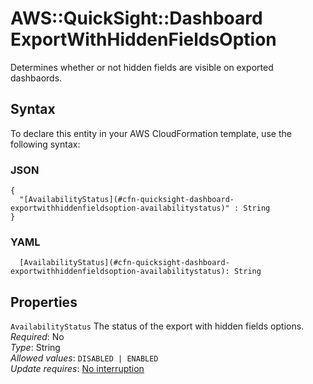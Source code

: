 # AWS::QuickSight::Dashboard ExportWithHiddenFieldsOption<a name="aws-properties-quicksight-dashboard-exportwithhiddenfieldsoption"></a>

Determines whether or not hidden fields are visible on exported dashbaords\.

## Syntax<a name="aws-properties-quicksight-dashboard-exportwithhiddenfieldsoption-syntax"></a>

To declare this entity in your AWS CloudFormation template, use the following syntax:

### JSON<a name="aws-properties-quicksight-dashboard-exportwithhiddenfieldsoption-syntax.json"></a>

```
{
  "[AvailabilityStatus](#cfn-quicksight-dashboard-exportwithhiddenfieldsoption-availabilitystatus)" : String
}
```

### YAML<a name="aws-properties-quicksight-dashboard-exportwithhiddenfieldsoption-syntax.yaml"></a>

```
  [AvailabilityStatus](#cfn-quicksight-dashboard-exportwithhiddenfieldsoption-availabilitystatus): String
```

## Properties<a name="aws-properties-quicksight-dashboard-exportwithhiddenfieldsoption-properties"></a>

`AvailabilityStatus`  <a name="cfn-quicksight-dashboard-exportwithhiddenfieldsoption-availabilitystatus"></a>
The status of the export with hidden fields options\.  
*Required*: No  
*Type*: String  
*Allowed values*: `DISABLED | ENABLED`  
*Update requires*: [No interruption](https://docs.aws.amazon.com/AWSCloudFormation/latest/UserGuide/using-cfn-updating-stacks-update-behaviors.html#update-no-interrupt)